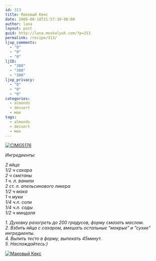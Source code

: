 ```yaml
---
id: 313
title: Маковый Кекс
date: 2008-08-18T21:57:10-08:00
author: lana
layout: post
guid: http://lana.moskalyuk.com/?p=313
permalink: /recipe/313/
ljxp_comments:
  - "0"
  - "0"
  - "0"
ljID:
  - "300"
  - "300"
  - "300"
ljxp_privacy:
  - "0"
  - "0"
  - "0"
categories:
  - almonds
  - dessert
  - мак
tags:
  - almonds
  - dessert
  - мак
---
```

<a class="flickr-image" title="CIMG5176" rel="flickr-mgr" href="http://www.flickr.com/photos/67405678@N00/2776503929/"><img class="flickr-large" longdesc="http://farm4.static.flickr.com/3033/2776503929_1dde7b4abc_o.jpg" src="http://farm4.static.flickr.com/3033/2776503929_dc91000c22.jpg" alt="CIMG5176" /></a>

_Ингредиенты:_

_2 яйца  
1/2 ч сахара  
2 ч сметаны  
1 ч. л. ванили  
2 ст. л. апельсинового ликера  
1/2 ч мака  
1 ч муки  
1/4 ч.л. соли  
1/4 ч.л. соды  
1/2 ч миндаля_

_1. Духовку разогреть до 200 градусов, форму смазать маслом.  
2. Взбить яйца с сахаром, вмешать остальные &#8220;мокрые&#8221; и &#8220;сухие&#8221; ингредиенты.  
4. Вылить тесто в форму, выпекать 45минут.  
5. Наслаждайтесь:)_

<a class="flickr-image" title="Маковый Кекс" rel="flickr-mgr" href="http://www.flickr.com/photos/67405678@N00/2776499003/"><img class="flickr-large" longdesc="http://farm4.static.flickr.com/3111/2776499003_a66335296a_o.jpg" src="http://farm4.static.flickr.com/3111/2776499003_a33c074c7d.jpg" alt="Маковый Кекс" /></a>